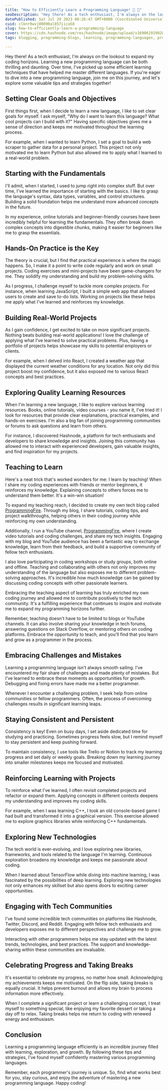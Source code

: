 ```yaml
---
title: "How to Efficiently Learn a Programming Language! 🚀 📖"
seoDescription: "Hey there! As a tech enthusiast, I'm always on the lookout to expand my coding horizons. Learning a new programming language can be both thrilling and..."
datePublished: Sat Jul 29 2023 08:26:47 GMT+0000 (Coordinated Universal Time)
cuid: clknr0wvj00090al857iica58
slug: how-to-efficiently-learn-a-programming-language
cover: https://cdn.hashnode.com/res/hashnode/image/upload/v1690619199203/f156ec75-1bed-4867-a95d-3ba1fc3ade14.png
tags: blogging, programming-blogs, learning, programming-languages, programming-tips

---
```


Hey there! As a tech enthusiast, I'm always on the lookout to expand my coding horizons. Learning a new programming language can be both thrilling and daunting. Over time, I've picked up some efficient learning techniques that have helped me master different languages. If you're eager to dive into a new programming language, join me on this journey, and let's explore some valuable tips and strategies together!

## Setting Clear Goals and Objectives

First things first, when I decide to learn a new language, I like to set clear goals for myself. I ask myself, "Why do I want to learn this language? What cool projects can I build with it?" Having specific objectives gives me a sense of direction and keeps me motivated throughout the learning process.

For example, when I wanted to learn Python, I set a goal to build a web scraper to gather data for a personal project. This project not only motivated me to learn Python but also allowed me to apply what I learned to a real-world problem.

## Starting with the Fundamentals

I'll admit, when I started, I used to jump right into complex stuff. But over time, I've learned the importance of starting with the basics. I like to grasp the language's syntax, data types, variables, and control structures. Building a solid foundation helps me understand more advanced concepts in the future.

In my experience, online tutorials and beginner-friendly courses have been incredibly helpful for learning the fundamentals. They often break down complex concepts into digestible chunks, making it easier for beginners like me to grasp the essentials.

## Hands-On Practice is the Key

The theory is crucial, but I find that practical experience is where the magic happens. So, I make it a point to write code regularly and work on small projects. Coding exercises and mini-projects have been game-changers for me. They solidify my understanding and build my problem-solving skills.

As I progress, I challenge myself to tackle more complex projects. For instance, when learning JavaScript, I built a simple web app that allowed users to create and save to-do lists. Working on projects like these helps me apply what I've learned and reinforces my knowledge.

## Building Real-World Projects

As I gain confidence, I get excited to take on more significant projects. Nothing beats building real-world applications! I love the challenge of applying what I've learned to solve practical problems. Plus, having a portfolio of projects helps showcase my skills to potential employers or clients.

For example, when I delved into React, I created a weather app that displayed the current weather conditions for any location. Not only did this project boost my confidence, but it also exposed me to various React concepts and best practices.

## Exploring Quality Learning Resources

When I'm learning a new language, I like to explore various learning resources. Books, online tutorials, video courses - you name it, I've tried it! I look for resources that provide clear explanations, practical examples, and hands-on exercises. I'm also a big fan of joining programming communities or forums to ask questions and learn from others.

For instance, I discovered Hashnode, a platform for tech enthusiasts and developers to share knowledge and insights. Joining this community has allowed me to interact with experienced developers, gain valuable insights, and find inspiration for my projects.

## Teaching to Learn

Here's a neat trick that's worked wonders for me: I learn by teaching! When I share my coding experiences with friends or mentor beginners, it reinforces my knowledge. Explaining concepts to others forces me to understand them better. It's a win-win situation!

To expand my teaching reach, I decided to create my own tech blog called [ProgrammingFire](https://programmingfire.com). Through my blog, I share tutorials, coding tips, and project walkthroughs, helping others in their coding journey while reinforcing my own understanding.

Additionally, I run a YouTube channel, [ProgrammingFire](https://youtube.com/c/ProgrammingFire), where I create video tutorials and coding challenges, and share my tech insights. Engaging with my blog and YouTube audience has been a fantastic way to exchange knowledge, learn from their feedback, and build a supportive community of fellow tech enthusiasts.

I also love participating in coding workshops or study groups, both online and offline. Teaching and collaborating with others not only improves my understanding of the language but also exposes me to different problem-solving approaches. It's incredible how much knowledge can be gained by discussing coding concepts with other passionate learners.

Embracing the teaching aspect of learning has truly enriched my own coding journey and allowed me to contribute positively to the tech community. It's a fulfilling experience that continues to inspire and motivate me to expand my programming horizons further.

Remember, teaching doesn't have to be limited to blogs or YouTube channels. It can also involve sharing your knowledge in tech forums, answering questions on Stack Overflow, or mentoring others on coding platforms. Embrace the opportunity to teach, and you'll find that you learn and grow as a programmer in the process.

## Embracing Challenges and Mistakes

Learning a programming language isn't always smooth sailing. I've encountered my fair share of challenges and made plenty of mistakes. But I've learned to embrace these moments as opportunities for growth. Debugging and fixing errors have made me a better programmer.

Whenever I encounter a challenging problem, I seek help from online communities or fellow programmers. Often, the process of overcoming challenges results in significant learning leaps.

## Staying Consistent and Persistent

Consistency is key! Even on busy days, I set aside dedicated time for studying and practicing. Sometimes progress feels slow, but I remind myself to stay persistent and keep pushing forward.

To maintain consistency, I use tools like Trello or Notion to track my learning progress and set daily or weekly goals. Breaking down my learning journey into smaller milestones keeps me focused and motivated.

## Reinforcing Learning with Projects

To reinforce what I've learned, I often revisit completed projects and refactor or expand them. Applying concepts in different contexts deepens my understanding and improves my coding skills.

For example, when I was learning C++, I took an old console-based game I had built and transformed it into a graphical version. This exercise allowed me to explore graphics libraries while reinforcing C++ fundamentals.

## Exploring New Technologies

The tech world is ever-evolving, and I love exploring new libraries, frameworks, and tools related to the language I'm learning. Continuous exploration broadens my knowledge and keeps me passionate about coding.

When I learned about TensorFlow while diving into machine learning, I was fascinated by the possibilities of deep learning. Exploring new technologies not only enhances my skillset but also opens doors to exciting career opportunities.

## Engaging with Tech Communities

I've found some incredible tech communities on platforms like Hashnode, Twitter, Discord, and Reddit. Engaging with fellow tech enthusiasts and developers exposes me to different perspectives and challenge me to grow.

Interacting with other programmers helps me stay updated with the latest trends, technologies, and best practices. The support and knowledge-sharing within these communities are invaluable.

## Celebrating Progress and Taking Breaks

It's essential to celebrate my progress, no matter how small. Acknowledging my achievements keeps me motivated. On the flip side, taking breaks is equally crucial. It helps prevent burnout and allows my brain to process information more effectively.

When I complete a significant project or learn a challenging concept, I treat myself to something special, like enjoying my favorite dessert or taking a day off to relax. Taking breaks helps me return to coding with renewed energy and enthusiasm.

## Conclusion

Learning a programming language efficiently is an incredible journey filled with learning, exploration, and growth. By following these tips and strategies, I've found myself confidently mastering various programming languages.

Remember, each programmer's journey is unique. So, find what works best for you, stay curious, and enjoy the adventure of mastering a new programming language. Happy coding!